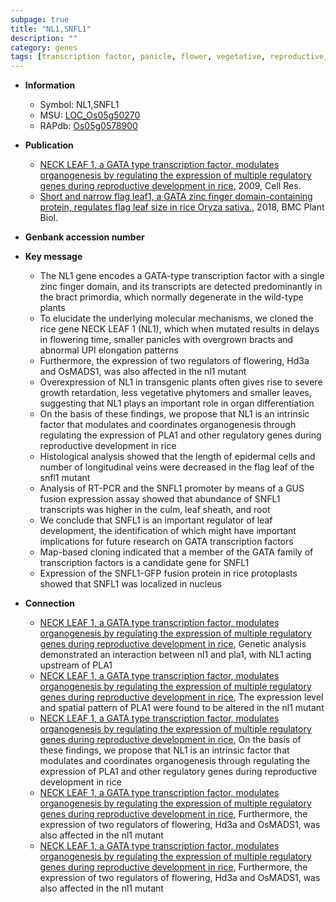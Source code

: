 ```yaml
---
subpage: true
title: "NL1,SNFL1"
description: ""
category: genes
tags: [transcription factor, panicle, flower, vegetative, reproductive, leaf, growth, flowering time, root, leaf development, map-based cloning, nucleus]
---
```


* **Information**  
    + Symbol: NL1,SNFL1  
    + MSU: [LOC_Os05g50270](http://rice.plantbiology.msu.edu/cgi-bin/ORF_infopage.cgi?orf=LOC_Os05g50270)  
    + RAPdb: [Os05g0578900](http://rapdb.dna.affrc.go.jp/viewer/gbrowse_details/irgsp1?name=Os05g0578900)  

* **Publication**  
    + [NECK LEAF 1, a GATA type transcription factor, modulates organogenesis by regulating the expression of multiple regulatory genes during reproductive development in rice](http://www.ncbi.nlm.nih.gov/pubmed?term=NECK+LEAF+1,+a+GATA+type+transcription+factor,+modulates+organogenesis+by+regulating+the+expression+of+multiple+regulatory+genes+during+reproductive+development+in+rice%5BTitle%5D), 2009, Cell Res.
    + [Short and narrow flag leaf1, a GATA zinc finger domain-containing protein, regulates flag leaf size in rice Oryza sativa.](http://www.ncbi.nlm.nih.gov/pubmed?term=Short+and+narrow+flag+leaf1,+a+GATA+zinc+finger+domain-containing+protein,+regulates+flag+leaf+size+in+rice+Oryza+sativa.%5BTitle%5D), 2018, BMC Plant Biol.

* **Genbank accession number**  

* **Key message**  
    + The NL1 gene encodes a GATA-type transcription factor with a single zinc finger domain, and its transcripts are detected predominantly in the bract primordia, which normally degenerate in the wild-type plants
    + To elucidate the underlying molecular mechanisms, we cloned the rice gene NECK LEAF 1 (NL1), which when mutated results in delays in flowering time, smaller panicles with overgrown bracts and abnormal UPI elongation patterns
    + Furthermore, the expression of two regulators of flowering, Hd3a and OsMADS1, was also affected in the nl1 mutant
    + Overexpression of NL1 in transgenic plants often gives rise to severe growth retardation, less vegetative phytomers and smaller leaves, suggesting that NL1 plays an important role in organ differentiation
    + On the basis of these findings, we propose that NL1 is an intrinsic factor that modulates and coordinates organogenesis through regulating the expression of PLA1 and other regulatory genes during reproductive development in rice
    + Histological analysis showed that the length of epidermal cells and number of longitudinal veins were decreased in the flag leaf of the snfl1 mutant
    + Analysis of RT-PCR and the SNFL1 promoter by means of a GUS fusion expression assay showed that abundance of SNFL1 transcripts was higher in the culm, leaf sheath, and root
    + We conclude that SNFL1 is an important regulator of leaf development, the identification of which might have important implications for future research on GATA transcription factors
    + Map-based cloning indicated that a member of the GATA family of transcription factors is a candidate gene for SNFL1
    + Expression of the SNFL1-GFP fusion protein in rice protoplasts showed that SNFL1 was localized in nucleus

* **Connection**  
    + [NECK LEAF 1, a GATA type transcription factor, modulates organogenesis by regulating the expression of multiple regulatory genes during reproductive development in rice](http://www.ncbi.nlm.nih.gov/pubmed?term=NECK+LEAF+1,+a+GATA+type+transcription+factor,+modulates+organogenesis+by+regulating+the+expression+of+multiple+regulatory+genes+during+reproductive+development+in+rice%5BTitle%5D), Genetic analysis demonstrated an interaction between nl1 and pla1, with NL1 acting upstream of PLA1
    + [NECK LEAF 1, a GATA type transcription factor, modulates organogenesis by regulating the expression of multiple regulatory genes during reproductive development in rice](http://www.ncbi.nlm.nih.gov/pubmed?term=NECK+LEAF+1,+a+GATA+type+transcription+factor,+modulates+organogenesis+by+regulating+the+expression+of+multiple+regulatory+genes+during+reproductive+development+in+rice%5BTitle%5D), The expression level and spatial pattern of PLA1 were found to be altered in the nl1 mutant
    + [NECK LEAF 1, a GATA type transcription factor, modulates organogenesis by regulating the expression of multiple regulatory genes during reproductive development in rice](http://www.ncbi.nlm.nih.gov/pubmed?term=NECK+LEAF+1,+a+GATA+type+transcription+factor,+modulates+organogenesis+by+regulating+the+expression+of+multiple+regulatory+genes+during+reproductive+development+in+rice%5BTitle%5D), On the basis of these findings, we propose that NL1 is an intrinsic factor that modulates and coordinates organogenesis through regulating the expression of PLA1 and other regulatory genes during reproductive development in rice
    + [NECK LEAF 1, a GATA type transcription factor, modulates organogenesis by regulating the expression of multiple regulatory genes during reproductive development in rice](http://www.ncbi.nlm.nih.gov/pubmed?term=NECK+LEAF+1,+a+GATA+type+transcription+factor,+modulates+organogenesis+by+regulating+the+expression+of+multiple+regulatory+genes+during+reproductive+development+in+rice%5BTitle%5D), Furthermore, the expression of two regulators of flowering, Hd3a and OsMADS1, was also affected in the nl1 mutant
    + [NECK LEAF 1, a GATA type transcription factor, modulates organogenesis by regulating the expression of multiple regulatory genes during reproductive development in rice](http://www.ncbi.nlm.nih.gov/pubmed?term=NECK+LEAF+1,+a+GATA+type+transcription+factor,+modulates+organogenesis+by+regulating+the+expression+of+multiple+regulatory+genes+during+reproductive+development+in+rice%5BTitle%5D), Furthermore, the expression of two regulators of flowering, Hd3a and OsMADS1, was also affected in the nl1 mutant



